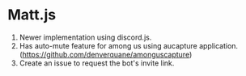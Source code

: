 # Matt.js
1. Newer implementation using discord.js.
2. Has auto-mute feature for among us using aucapture application. (https://github.com/denverquane/amonguscapture)
3. Create an issue to request the bot's invite link.